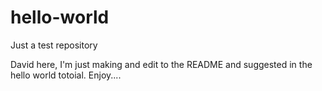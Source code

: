 # hello-world
Just a test repository

David here, I'm just making and edit to the README and suggested in the hello world totoial.  Enjoy....

